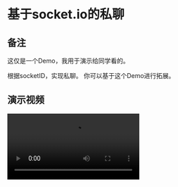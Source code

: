 # 基于socket.io的私聊

## 备注

这仅是一个Demo，我用于演示给同学看的。

根据socketID，实现私聊。 你可以基于这个Demo进行拓展。

## 演示视频


<video src="https://github.com/xia-2/xia-2-nodejs-chat-demo/blob/main/%E6%BC%94%E7%A4%BA%E8%A7%86%E9%A2%91.mp4?raw=true"> </video>

